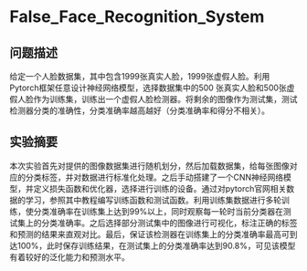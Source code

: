 # False_Face_Recognition_System
## 问题描述

给定一个人脸数据集，其中包含1999张真实人脸，1999张虚假人脸。利用Pytorch框架任意设计神经网络模型，选择数据集中的500 张真实人脸和500张虚假人脸作为训练集，训练出一个虚假人脸检测器。将剩余的图像作为测试集，测试检测器分类的准确性，分类准确率越高越好（分类准确率和得分不相关）。
## 实验摘要
本次实验首先对提供的图像数据集进行随机划分，然后加载数据集，给每张图像对应的分类标签，并对数据进行标准化处理。之后手动搭建了一个CNN神经网络模型，并定义损失函数和优化器，选择进行训练的设备。通过对pytorch官网相关数据的学习，参照其中教程编写训练函数和测试函数。利用训练集数据进行多轮训练，使分类准确率在训练集上达到99%以上，同时观察每一轮时当前分类器在测试集上的分类准确率。之后选择部分测试集中的图像进行可视化，标注正确的标签和预测的结果来直观对比。最后，保证该检测器在训练集上的分类准确率最高可到达100%，此时保存训练结果，在测试集上的分类准确率达到90.8%，可见该模型有着较好的泛化能力和预测水平。
